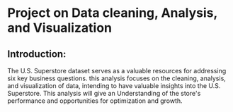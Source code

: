 # Project on Data cleaning, Analysis, and Visualization
## Introduction:
The U.S. Superstore dataset serves as a valuable resources for addressing six key business questions. this analysis focuses on the cleaning, analysis, and visualization of data, intending to have valuable insights into the U.S. Superstore. This analysis will give an Understanding of the store's performance and opportunities for optimization and growth.
